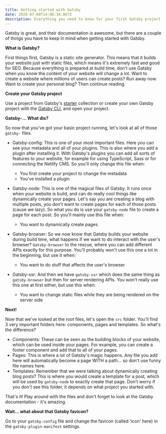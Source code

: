 ```yaml
---
title: Getting started with Gatsby
date: 2020-07-04T14:06:34.867Z
description: Everything you need to know for your first Gatsby project.
---
```

Gatsby is great, and their documentation is awesome, but there are a couple of things you have to keep in mind when getting started with Gatsby.

**What is Gatsby?**

First things first, Gatsby is a static site generator. This means that it builds your website just with static files, which means it's extremely fast and good for SEO. Because everything is prepared at build time, don't use Gatsby when you know the content of your website will change a lot. Want to create a website where millions of users can create posts? Run away now. Want to create your personal blog? Then continue reading.

**Create your Gatsby project**

Use a project from Gatsby's [starter](https://www.gatsbyjs.org/starters/?v=2) collection or create your own Gatsby project with the [Gatsby CLI](https://www.gatsbyjs.org/docs/quick-start/), and open your project. 

**Gatsby-... What dis?**

So now that you've got your basic project running, let's look at all of those `gatsby-` files. 

* Gatsby-config: This is one of your most important files. Here you can see your metadata and all of your plugins. This is also where you add a plugin after installing it. With Gatsby's plugins you can add all sorts of features to your website, for example for using TypeScript, Sass or for connecting the Netlify CMS. So you'll only change this file when:

  * You first create your project to change the metadata
  * You've installed a plugin
* Gatsby-node: This is one of the magical files of Gatsby. It runs once when your website is build, and can do really cool things like dynamically create your pages. Let's say you are creating a blog with multiple posts, you don't want to create pages for each of those posts (cause we lazy). So what you do is use your `gatsby-node` file to create a page for each post. So you'll mainly use this file when:

  * You want to dynamically create pages
* Gatsby-browser: So we now know that Gatsby builds your website during build time, what happens if we want to do interact with the user's browser? `Gatsby-browser` to the rescue, where you can add different APIs exactly for this purpose. You'll probably won't use this one a lot in the beginning, but use it when:

  * You want to do stuff that affects the user's browser
* Gatsby-ssr: And then we have `gatsby-ssr` which does the same thing as `gatsby-browser` but then for server rendering APIs. You won't really use this one at first either, but use this when:

  * You want to change static files while they are being rendered on the server side

**Next!**

Now that we've looked at the root files, let's open the `src` folder. You'll find 3 very important folders here: components, pages and templates. So what's the difference?

* Components: These can be seen as the building blocks of your website, which can be used inside your pages. For example, you can create a footer component and add that to all of your pages.
* Pages: This is where a lot of Gatsby's magic happens. Any file you add here will automatically become a page WITH a path... so don't use funny file names here.
* Templates: Remember that we were talking about dynamically creating blog posts? This is where you would create a template for a post, which will be used by `gatsby-node` to exactly create that page. Don't worry if you don't see this folder, it depends on what project you started with. 

That's it! Play around with the files and don't forget to look at the Gatsby documentation - it's amazing.

**Wait... what about that Gatsby favicon?**

Go to your `gatsby-config` file and change the favicon (called 'icon' here) in the `gatsby-plugin-manifest` settings.
